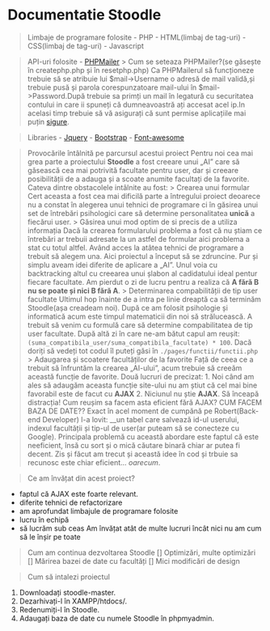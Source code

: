 # Documentatie Stoodle

>Limbaje de programare folosite
    - PHP
    - HTML(limbaj de tag-uri)
    - CSS(limbaj de tag-uri)
    - Javascript

>API-uri folosite
    - [PHPMailer](https://github.com/PHPMailer/PHPMailer)
    > Cum se seteaza PHPMailer?(se găsește în createphp.php și în resetphp.php)
    Ca PHPMailerul să funcționeze trebuie să se atribuie lui $mail->Username o adresă de mail validă,și trebuie pusă și parola corespunzatoare mail-ului în $mail->Password.După trebuie sa primți un mail în legatură cu securitatea contului in care ii spuneți că dumneavoastră ați accesat acel ip.In acelasi timp trebuie să vă asigurați că sunt permise  aplicațiile mai puțin [sigure](https://myaccount.google.com/security).


>Libraries
    - [Jquery](https://jquery.com/)
    - [Bootstrap](https://getbootstrap.com/)
    - [Font-awesome](https://fontawesome.com/)

>Provocările întâlnită pe parcursul acestui proiect
    Pentru noi cea mai grea parte a proiectului __Stoodle__ a fost creeare unui „AI” care să găsească cea mai potrivită facultate pentru user, dar și creeare posibilității de a adauga și a scoate anumite facultați de la favorite. Cateva dintre obstacolele intâlnite au fost:
    > Crearea unui formular
        Cert aceasta a fost cea mai dificilă parte a întregului proiect deoarece nu a constat în alegerea unui tehnici de programare ci în găsirea unui set de întrebări psihologici care să determine personalitatea __unică__ a fiecărui user. 
    > Găsirea unui mod optim de si precis de a utiliza informația
        Dacă la crearea formularului problema a fost că nu știam ce întrebări ar trebuii adresate la un astfel de formular aici problema a stat cu totul altfel. Având acces la atâtea tehnici de programare a trebuit să alegem una. Aici proiectul a început să se zdruncine. Pur și simplu aveam idei diferite de aplicare a „AI”. Unul voia cu backtracking altul cu creearea unui șlabon al cadidatului ideal pentur fiecare facultate. Am pierdut o zi de lucru pentru a realiza că __A fără B nu se poate și nici B fără A__.
    > Determinarea compabilității de tip user facultate
        Ultimul hop înainte de a intra pe linie dreaptă ca să terminăm Stoodle(așa creadeam noi). După ce am folosit psihologie și informatică acum este timpul matematicii din noi să strălucească.
        A trebuit să venim cu formulă care să determine compabilitatea de tip user facultate. După altă zi în care ne-am bătut capul am reușit: `(suma_compatibila_user/suma_compatibila_facultate) * 100`. Dacă doriți să vedeți tot codul îl puteți găsi în `./pages/functii/functii.php`
    > Adaugarea și scoatere facultăților de la favorite
        Față de ceea ce a trebuit să înfruntăm la crearea „AI-ului”, acum trebuie să creeăm această funcție de favorite. Două lucruri de precizat: 
        1. Noi când am ales să adaugăm aceasta funcție site-ului nu am știut că cel mai bine favorabil este de facut cu __AJAX__
        2. Niciunul nu știe __AJAX__.
        Să înceapă distracția! Cum reușim sa facem asta eficient fără AJAX? CUM FACEM BAZA DE DATE?? Exact în acel moment de cumpănă pe Robert(Back-end Developer) l-a lovit: __un tabel care salvează id-ul userului, indexul facultății și tip-ul de user(ar puteam să se conecteze cu Google). Principala problemă cu această abordare este faptul că este neeficient, însă cu sort și o mică căutare binară chiar ar putea fi decent. Zis și făcut am trecut și această idee în cod și trbuie sa recunosc este chiar eficient... _oarecum_.

> Ce am învățat din acest proiect?
- faptul că AJAX este foarte relevant.
- diferite tehnici de refactorizare
- am aprofundat limbajule de programare folosite
- lucru în echipă
- să lucrăm sub ceas
Am învățat atât de multe lucruri încât nici nu am cum să le înșir pe toate

> Cum am continua dezvoltarea Stoodle
[] Optimizări, multe optimizări
[] Mărirea bazei de date cu facultăți
[] Mici modificări de design

> Cum să intalezi proiectul
1. Downloadați stoodle-master.
2. Dezarhivați-l în XAMPP/htdocs/.
3. Redenumiți-l în Stoodle.
4. Adaugați baza de date cu numele Stoodle în phpmyadmin.





















